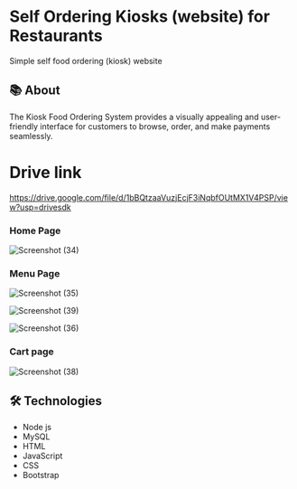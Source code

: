 # Self Ordering Kiosks (website) for Restaurants
Simple self food ordering (kiosk) website 
## 📚 About
The Kiosk Food Ordering System provides a visually appealing and user-friendly interface for customers to browse, order, and make payments seamlessly.
# Drive link
https://drive.google.com/file/d/1bBQtzaaVuzjEcjF3iNqbfOUtMX1V4PSP/view?usp=drivesdk
### Home Page
![Screenshot (34)](https://github.com/chaitanykishore/kiosk-project/assets/113979917/222c6df5-a536-41f1-99ab-ab5e8443d0b5)

### Menu Page
![Screenshot (35)](https://github.com/chaitanykishore/kiosk-project/assets/113979917/cb8d24ba-ac34-46ef-adae-e512b287399c)

![Screenshot (39)](https://github.com/chaitanykishore/kiosk-project/assets/113979917/416bf618-e429-4aba-a20b-9ebf1904d0cb)

![Screenshot (36)](https://github.com/chaitanykishore/kiosk-project/assets/113979917/9fa4fd64-580e-4b5a-8b94-b099835dea29)

### Cart page
![Screenshot (38)](https://github.com/chaitanykishore/kiosk-project/assets/113979917/6d2fba92-0152-44eb-be0a-37e07033b4b0)

## 🛠️ Technologies
- Node js
- MySQL
- HTML
- JavaScript
- CSS
- Bootstrap

